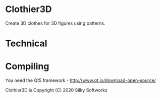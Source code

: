 # Clothier3D
Create 3D clothes for 3D figures using patterns.

# Technical 

# Compiling
You need the Qt5 framework - http://www.qt.io/download-open-source/  

Clothier3D is Copyright (C) 2020 Silky Softworks 
